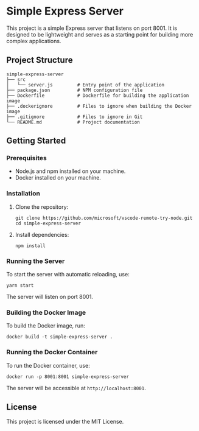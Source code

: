 # Simple Express Server

This project is a simple Express server that listens on port 8001. It is designed to be lightweight and serves as a starting point for building more complex applications.

## Project Structure

```
simple-express-server
├── src
│   └── server.js         # Entry point of the application
├── package.json          # NPM configuration file
├── Dockerfile            # Dockerfile for building the application image
├── .dockerignore         # Files to ignore when building the Docker image
├── .gitignore            # Files to ignore in Git
└── README.md             # Project documentation
```

## Getting Started

### Prerequisites

- Node.js and npm installed on your machine.
- Docker installed on your machine.

### Installation

1. Clone the repository:

   ```
   git clone https://github.com/microsoft/vscode-remote-try-node.git
   cd simple-express-server
   ```

2. Install dependencies:

   ```
   npm install
   ```

### Running the Server

To start the server with automatic reloading, use:

```
yarn start
```

The server will listen on port 8001.

### Building the Docker Image

To build the Docker image, run:

```
docker build -t simple-express-server .
```

### Running the Docker Container

To run the Docker container, use:

```
docker run -p 8001:8001 simple-express-server
```

The server will be accessible at `http://localhost:8001`.

## License

This project is licensed under the MIT License.